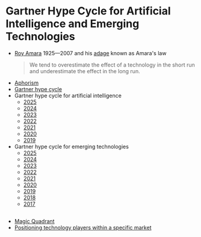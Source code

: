 # Gartner Hype Cycle for Artificial Intelligence and Emerging Technologies
* [Roy Amara](https://en.wikipedia.org/wiki/Roy_Amara) 1925&mdash;2007 and his [adage](https://en.wikipedia.org/wiki/Adage) known as Amara's law
  > We tend to overestimate the effect of a technology in the short run and underestimate the effect in the long run.
* [Aphorism](https://en.wikipedia.org/wiki/Aphorism)
* [Gartner hype cycle](https://en.wikipedia.org/wiki/Gartner_hype_cycle)
* Gartner hype cycle for artificial intelligence
  * [2025](https://www.gartner.com/en/newsroom/press-releases/2025-08-05-gartner-hype-cycle-identifies-top-ai-innovations-in-2025)
  * [2024](https://www.pasqal.com/resources/new-gartner-ai-hype-cycle-report/)
  * [2023](https://www.gartner.com/en/articles/what-s-new-in-artificial-intelligence-from-the-2023-gartner-hype-cycle)
  * [2022](https://www.gartner.com/en/articles/what-s-new-in-artificial-intelligence-from-the-2022-gartner-hype-cycle)
  * [2021](https://www.gartner.com/en/articles/the-4-trends-that-prevail-on-the-gartner-hype-cycle-for-ai-2021)
  * [2020](https://www.gartner.com/smarterwithgartner/2-megatrends-dominate-the-gartner-hype-cycle-for-artificial-intelligence-2020)
  * [2019](https://www.gartner.com/smarterwithgartner/top-trends-on-the-gartner-hype-cycle-for-artificial-intelligence-2019)
* Gartner hype cycle for emerging technologies
  * [2025](https://www.gartner.com/en/newsroom/press-releases/2025-09-10-gartner-unveils-top-emerging-technologies-to-support-autonomous-business)
  * [2024](https://www.gartner.com/en/newsroom/press-releases/2024-08-21-gartner-2024-hype-cycle-for-emerging-technologies-highlights-developer-productivity-total-experience-ai-and-security)
  * [2023](https://www.gartner.com/en/articles/what-s-new-in-the-2023-gartner-hype-cycle-for-emerging-technologies)
  * [2022](https://www.gartner.com/en/articles/what-s-new-in-the-2022-gartner-hype-cycle-for-emerging-technologies)
  * [2021](https://www.gartner.com/smarterwithgartner/3-themes-surface-in-the-2021-hype-cycle-for-emerging-technologies)
  * [2020](https://www.gartner.com/smarterwithgartner/5-trends-drive-the-gartner-hype-cycle-for-emerging-technologies-2020)
  * [2019](https://www.gartner.com/smarterwithgartner/5-trends-appear-on-the-gartner-hype-cycle-for-emerging-technologies-2019)
  * [2018](https://www.gartner.com/smarterwithgartner/5-trends-emerge-in-gartner-hype-cycle-for-emerging-technologies-2018)
  * [2017](https://www.gartner.com/en/newsroom/press-releases/2017-08-15-gartner-identifies-three-megatrends-that-will-drive-digital-business-into-the-next-decade)

##
* [Magic Quadrant](https://en.wikipedia.org/wiki/Magic_Quadrant)
* [Positioning technology players within a specific market](https://www.gartner.com/en/research/methodologies/magic-quadrants-research)
